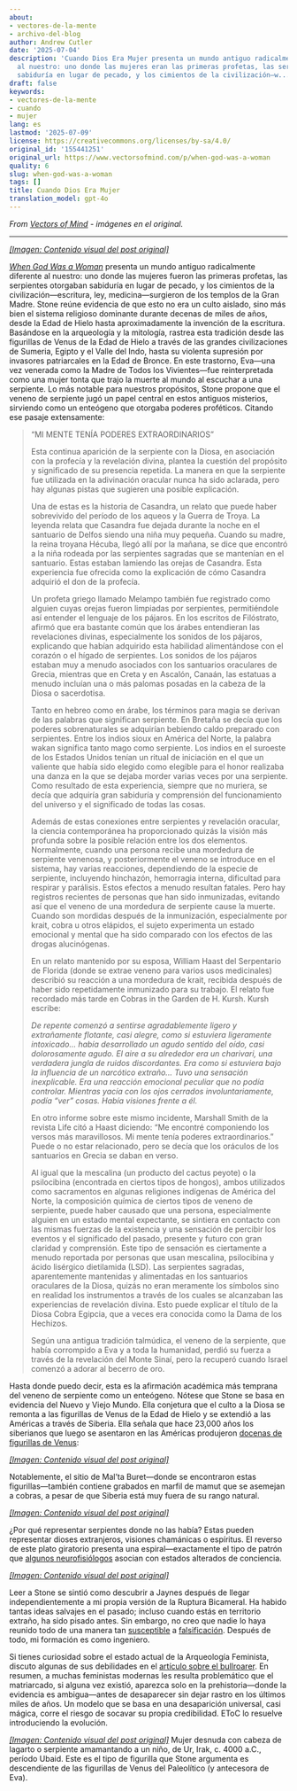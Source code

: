```yaml
---
about:
- vectores-de-la-mente
- archivo-del-blog
author: Andrew Cutler
date: '2025-07-04'
description: 'Cuando Dios Era Mujer presenta un mundo antiguo radicalmente diferente
  al nuestro: uno donde las mujeres eran las primeras profetas, las serpientes otorgaban
  sabiduría en lugar de pecado, y los cimientos de la civilización—w...'
draft: false
keywords:
- vectores-de-la-mente
- cuando
- mujer
lang: es
lastmod: '2025-07-09'
license: https://creativecommons.org/licenses/by-sa/4.0/
original_id: '155441251'
original_url: https://www.vectorsofmind.com/p/when-god-was-a-woman
quality: 6
slug: when-god-was-a-woman
tags: []
title: Cuando Dios Era Mujer
translation_model: gpt-4o
---
```


*From [Vectors of Mind](https://www.vectorsofmind.com/p/when-god-was-a-woman) - imágenes en el original.*

---

[*[Imagen: Contenido visual del post original]*](https://substackcdn.com/image/fetch/$s_!2YDI!,f_auto,q_auto:good,fl_progressive:steep/https%3A%2F%2Fsubstack-post-media.s3.amazonaws.com%2Fpublic%2Fimages%2Fcb2b472d-6bc0-465c-8218-ba68300b9621_669x1000.jpeg)

_[When God Was a Woman](https://en.wikipedia.org/wiki/When_God_Was_a_Woman)_ presenta un mundo antiguo radicalmente diferente al nuestro: uno donde las mujeres fueron las primeras profetas, las serpientes otorgaban sabiduría en lugar de pecado, y los cimientos de la civilización—escritura, ley, medicina—surgieron de los templos de la Gran Madre. Stone reúne evidencia de que esto no era un culto aislado, sino más bien el sistema religioso dominante durante decenas de miles de años, desde la Edad de Hielo hasta aproximadamente la invención de la escritura. Basándose en la arqueología y la mitología, rastrea esta tradición desde las figurillas de Venus de la Edad de Hielo a través de las grandes civilizaciones de Sumeria, Egipto y el Valle del Indo, hasta su violenta supresión por invasores patriarcales en la Edad de Bronce. En este trastorno, Eva—una vez venerada como la Madre de Todos los Vivientes—fue reinterpretada como una mujer tonta que trajo la muerte al mundo al escuchar a una serpiente. Lo más notable para nuestros propósitos, Stone propone que el veneno de serpiente jugó un papel central en estos antiguos misterios, sirviendo como un enteógeno que otorgaba poderes proféticos. Citando ese pasaje extensamente:

> “MI MENTE TENÍA PODERES EXTRAORDINARIOS”
> 
> Esta continua aparición de la serpiente con la Diosa, en asociación con la profecía y la revelación divina, plantea la cuestión del propósito y significado de su presencia repetida. La manera en que la serpiente fue utilizada en la adivinación oracular nunca ha sido aclarada, pero hay algunas pistas que sugieren una posible explicación.
> 
> Una de estas es la historia de Casandra, un relato que puede haber sobrevivido del período de los aqueos y la Guerra de Troya. La leyenda relata que Casandra fue dejada durante la noche en el santuario de Delfos siendo una niña muy pequeña. Cuando su madre, la reina troyana Hécuba, llegó allí por la mañana, se dice que encontró a la niña rodeada por las serpientes sagradas que se mantenían en el santuario. Estas estaban lamiendo las orejas de Casandra. Esta experiencia fue ofrecida como la explicación de cómo Casandra adquirió el don de la profecía.
> 
> Un profeta griego llamado Melampo también fue registrado como alguien cuyas orejas fueron limpiadas por serpientes, permitiéndole así entender el lenguaje de los pájaros. En los escritos de Filóstrato, afirmó que era bastante común que los árabes entendieran las revelaciones divinas, especialmente los sonidos de los pájaros, explicando que habían adquirido esta habilidad alimentándose con el corazón o el hígado de serpientes. Los sonidos de los pájaros estaban muy a menudo asociados con los santuarios oraculares de Grecia, mientras que en Creta y en Ascalón, Canaán, las estatuas a menudo incluían una o más palomas posadas en la cabeza de la Diosa o sacerdotisa.
> 
> Tanto en hebreo como en árabe, los términos para magia se derivan de las palabras que significan serpiente. En Bretaña se decía que los poderes sobrenaturales se adquirían bebiendo caldo preparado con serpientes. Entre los indios sioux en América del Norte, la palabra wakan significa tanto mago como serpiente. Los indios en el suroeste de los Estados Unidos tenían un ritual de iniciación en el que un valiente que había sido elegido como elegible para el honor realizaba una danza en la que se dejaba morder varias veces por una serpiente. Como resultado de esta experiencia, siempre que no muriera, se decía que adquiría gran sabiduría y comprensión del funcionamiento del universo y el significado de todas las cosas.
> 
> Además de estas conexiones entre serpientes y revelación oracular, la ciencia contemporánea ha proporcionado quizás la visión más profunda sobre la posible relación entre los dos elementos. Normalmente, cuando una persona recibe una mordedura de serpiente venenosa, y posteriormente el veneno se introduce en el sistema, hay varias reacciones, dependiendo de la especie de serpiente, incluyendo hinchazón, hemorragia interna, dificultad para respirar y parálisis. Estos efectos a menudo resultan fatales. Pero hay registros recientes de personas que han sido inmunizadas, evitando así que el veneno de una mordedura de serpiente cause la muerte. Cuando son mordidas después de la inmunización, especialmente por krait, cobra u otros elápidos, el sujeto experimenta un estado emocional y mental que ha sido comparado con los efectos de las drogas alucinógenas.
> 
> En un relato mantenido por su esposa, William Haast del Serpentario de Florida (donde se extrae veneno para varios usos medicinales) describió su reacción a una mordedura de krait, recibida después de haber sido repetidamente inmunizado para su trabajo. El relato fue recordado más tarde en Cobras in the Garden de H. Kursh. Kursh escribe:
> 
> _De repente comenzó a sentirse agradablemente ligero y extrañamente flotante, casi alegre, como si estuviera ligeramente intoxicado... había desarrollado un agudo sentido del oído, casi dolorosamente agudo. El aire a su alrededor era un charivari, una verdadera jungla de ruidos discordantes. Era como si estuviera bajo la influencia de un narcótico extraño... Tuvo una sensación inexplicable. Era una reacción emocional peculiar que no podía controlar. Mientras yacía con los ojos cerrados involuntariamente, podía “ver” cosas. Había visiones frente a él._
> 
> En otro informe sobre este mismo incidente, Marshall Smith de la revista Life citó a Haast diciendo: “Me encontré componiendo los versos más maravillosos. Mi mente tenía poderes extraordinarios.” Puede o no estar relacionado, pero se decía que los oráculos de los santuarios en Grecia se daban en verso.
> 
> Al igual que la mescalina (un producto del cactus peyote) o la psilocibina (encontrada en ciertos tipos de hongos), ambos utilizados como sacramentos en algunas religiones indígenas de América del Norte, la composición química de ciertos tipos de veneno de serpiente, puede haber causado que una persona, especialmente alguien en un estado mental expectante, se sintiera en contacto con las mismas fuerzas de la existencia y una sensación de percibir los eventos y el significado del pasado, presente y futuro con gran claridad y comprensión. Este tipo de sensación es ciertamente a menudo reportada por personas que usan mescalina, psilocibina y ácido lisérgico dietilamida (LSD). Las serpientes sagradas, aparentemente mantenidas y alimentadas en los santuarios oraculares de la Diosa, quizás no eran meramente los símbolos sino en realidad los instrumentos a través de los cuales se alcanzaban las experiencias de revelación divina. Esto puede explicar el título de la Diosa Cobra Egipcia, que a veces era conocida como la Dama de los Hechizos.
> 
> Según una antigua tradición talmúdica, el veneno de la serpiente, que había corrompido a Eva y a toda la humanidad, perdió su fuerza a través de la revelación del Monte Sinaí, pero la recuperó cuando Israel comenzó a adorar al becerro de oro.

Hasta donde puedo decir, esta es la afirmación académica más temprana del veneno de serpiente como un enteógeno. Nótese que Stone se basa en evidencia del Nuevo y Viejo Mundo. Ella conjetura que el culto a la Diosa se remonta a las figurillas de Venus de la Edad de Hielo y se extendió a las Américas a través de Siberia. Ella señala que hace 23,000 años los siberianos que luego se asentaron en las Américas produjeron [docenas de figurillas de Venus](https://en.wikipedia.org/wiki/Venus_figurines_of_Mal%27ta):

[*[Imagen: Contenido visual del post original]*](https://substackcdn.com/image/fetch/$s_!dW_f!,f_auto,q_auto:good,fl_progressive:steep/https%3A%2F%2Fsubstack-post-media.s3.amazonaws.com%2Fpublic%2Fimages%2F13111a36-5125-45e8-ab8a-3a1d90df2655_1920x1210.png)

Notablemente, el sitio de Mal’ta Buret—donde se encontraron estas figurillas—también contiene grabados en marfil de mamut que se asemejan a cobras, a pesar de que Siberia está muy fuera de su rango natural.

[*[Imagen: Contenido visual del post original]*](https://substackcdn.com/image/fetch/$s_!3kOy!,f_auto,q_auto:good,fl_progressive:steep/https%3A%2F%2Fsubstack-post-media.s3.amazonaws.com%2Fpublic%2Fimages%2F6d1b3c0d-de6b-4b64-99c1-a58b344d42e9_763x512.jpeg)

¿Por qué representar serpientes donde no las había? Estas pueden representar dioses extranjeros, visiones chamánicas o espíritus. El reverso de este plato giratorio presenta una espiral—exactamente el tipo de patrón que [algunos neurofisiólogos](https://www.vectorsofmind.com/i/147415200/the-primordial-labyrinth) asocian con estados alterados de conciencia.

[*[Imagen: Contenido visual del post original]*](https://substackcdn.com/image/fetch/$s_!RI-5!,f_auto,q_auto:good,fl_progressive:steep/https%3A%2F%2Fsubstack-post-media.s3.amazonaws.com%2Fpublic%2Fimages%2F1f098d2a-e85a-46e8-8e4e-8de5f781158f_800x600.jpeg)

Leer a Stone se sintió como descubrir a Jaynes después de llegar independientemente a mi propia versión de la Ruptura Bicameral. Ha habido tantas ideas salvajes en el pasado; incluso cuando estás en territorio extraño, ha sido pisado antes. Sin embargo, no creo que nadie lo haya reunido todo de una manera tan [susceptible](https://www.vectorsofmind.com/p/y-chromosome-bottleneck) a [falsificación](https://www.vectorsofmind.com/p/the-unreasonable-effectiveness-of). Después de todo, mi formación es como ingeniero.

Si tienes curiosidad sobre el estado actual de la Arqueología Feminista, discuto algunas de sus debilidades en el [artículo sobre el bullroarer](https://www.vectorsofmind.com/i/145682170/myths-of-matriarchy-reconsidered-deborah-b-gewertz). En resumen, a muchas feministas modernas les resulta problemático que el matriarcado, si alguna vez existió, aparezca solo en la prehistoria—donde la evidencia es ambigua—antes de desaparecer sin dejar rastro en los últimos miles de años. Un modelo que se basa en una desaparición universal, casi mágica, corre el riesgo de socavar su propia credibilidad. EToC lo resuelve introduciendo la evolución.

[*[Imagen: Contenido visual del post original]*](https://substackcdn.com/image/fetch/$s_!kmIs!,f_auto,q_auto:good,fl_progressive:steep/https%3A%2F%2Fsubstack-post-media.s3.amazonaws.com%2Fpublic%2Fimages%2Fd7b91a14-ce37-445b-8749-ecdf5f7f04b4_442x700.jpeg) Mujer desnuda con cabeza de lagarto o serpiente amamantando a un niño, de Ur, Irak, c. 4000 a.C., período Ubaid. Este es el tipo de figurilla que Stone argumenta es descendiente de las figurillas de Venus del Paleolítico (y antecesora de Eva).